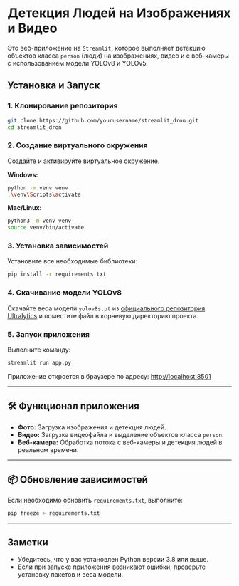 # Детекция Людей на Изображениях и Видео

Это веб-приложение на `Streamlit`, которое выполняет детекцию объектов класса `person` (люди) на изображениях, видео и с веб-камеры с использованием модели YOLOv8 и YOLOv5.

## Установка и Запуск

### 1. Клонирование репозитория

```bash
git clone https://github.com/yourusername/streamlit_dron.git
cd streamlit_dron
```

### 2. Создание виртуального окружения

Создайте и активируйте виртуальное окружение.

**Windows:**

```bash
python -m venv venv
.\venv\Scripts\activate
```

**Mac/Linux:**

```bash
python3 -m venv venv
source venv/bin/activate
```

### 3. Установка зависимостей

Установите все необходимые библиотеки:

```bash
pip install -r requirements.txt
```

### 4. Скачивание модели YOLOv8

Скачайте веса модели `yolov8s.pt` из [официального репозитория Ultralytics](https://github.com/ultralytics/assets/releases/download/v0.0.0/yolov8s.pt) и поместите файл в корневую директорию проекта.

### 5. Запуск приложения

Выполните команду:

```bash
streamlit run app.py
```

Приложение откроется в браузере по адресу: [http://localhost:8501](http://localhost:8501)

---

## 🛠 Функционал приложения

* **Фото:** Загрузка изображения и детекция людей.
* **Видео:** Загрузка видеофайла и выделение объектов класса `person`.
* **Веб-камера:** Обработка потока с веб-камеры и детекция людей в реальном времени.

---

## 📦 Обновление зависимостей

Если необходимо обновить `requirements.txt`, выполните:

```bash
pip freeze > requirements.txt
```

---

## Заметки

* Убедитесь, что у вас установлен Python версии 3.8 или выше.
* Если при запуске приложения возникают ошибки, проверьте установку пакетов и веса модели.


